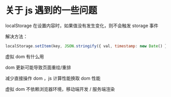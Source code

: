# 关于 js 遇到的一些问题

localStorage 在设置内容时，如果值没有发生变化，则不会触发 storage 事件

解决方法：

```js
localStorage.setItem(key, JSON.stringify({ val, timestamp: new Date() }));
```

虚拟 dom 有什么用

dom 更新可能导致页面重绘/重排

减少直接操作 dom ，js 计算性能换取 dom 性能

虚拟 dom 不依赖浏览器环境，移动端开发 / 服务端渲染
